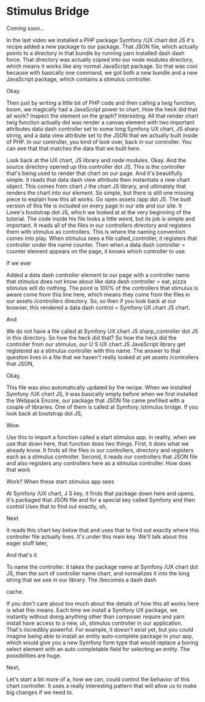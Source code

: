 # Stimulus Bridge

Coming soon...

In the last video we installed a PHP package Symfony /UX chart dot JS it's recipe
added a new package to our package. That JSON file, which actually points to a
directory in that bundle by running yarn installed dash dash force. That directory
was actually copied into our node modules directory, which means it works like any
normal JavaScript package. So that was cool because with basically one command, we
got both a new bundle and a new JavaScript package, which contains a stimulus
controller.

Okay.

Then just by writing a little bit of PHP code and then calling a twig function, boom,
we magically had a JavaScript power to chart. How the heck did that all work? Inspect
the element on the graph? Interesting. All that render chart twig function actually
did was render a canvas element with two important attributes data dash controller
set to some long Symfony UX chart, JS sharp string, and a data view attribute set to
the JSON that we actually built inside of PHP. In our controller, you kind of look
over, back in our controller. You can see that that matches the data that we built
here.

Look back at the UX chart, JS library and node modules. Okay. And the source
directory opened up this controller dot JS. This is the controller that's being used
to render that chart on our page. And it's beautifully simple. It reads that data
dash view attribute then instantiate a new chart object. This comes from chart J the
chart JS library, and ultimately that renders the chart into our element. So simple,
but there is still one missing piece to explain how this all works. Go open assets
/app dot JS. The built version of this file is included on every page in our site and
our site. It Lowe's bootstrap dot JS, which we looked at at the very beginning of the
tutorial. The code inside his file looks a little weird, but its job is simple and
important. It reads all of the files in our controllers directory and registers them
with stimulus as controllers. This is where the naming convention comes into play.
When stimulus sees a file called_controller, it registers that controller under the
name counter. Then when a data dash controller = counter element appears on the page,
it knows which controller to use.

If we ever

Added a data dash controller element to our page with a controller name that stimulus
does not know about like data dash controller = eat, pizza stimulus will do nothing.
The point is 100% of the controllers that stimulus is aware come from this line here,
which means they come from the files in our assets /controllers directory. So, so
then if you look back at our browser, this rendered a data dash control = Symfony UX
chart JS chart.

And

We do not have a file called at Symfony UX chart JS sharp_controller dot JS in this
directory. So how the heck did that? So how the heck did the controller from our
stimulus, our U S UX chart JS JavaScript library get registered as a stimulus
controller with this name. The answer to that question lives in a file that we
haven't really looked at yet assets /controllers that JSON,

Okay,

This file was also automatically updated by the recipe. When we installed Symfony /UX
chart JS, it was basically empty before when we first installed the Webpack Encore,
our package that JSON file came prefilled with a couple of libraries. One of them is
called at Symfony /stimulus bridge. If you look back at bootstrap dot JS,

Wow.

Use this to import a function called a start stimulus app. In reality, when we use
that down here, that function does two things. First, it does what we already know.
It finds all the files in our controllers, directory and registers each as a stimulus
controller. Second, it reads our controllers that JSON file and also registers any
controllers here as a stimulus controller. How does that work

Work? When these start stimulus app sees

At Symfony /UX chart, J S key, it finds that package down here and opens. It's
packaged that JSON file and for a special key called Symfony and then control Uses
that to find out exactly, uh,

Next

It reads this chart key below that and uses that to find out exactly where this
controller file actually lives. It's under this main key. We'll talk about this eager
stuff later,

And that's it

To name the controller. It takes the package name at Symfony /UX chart dot JS, then
the sort of controller name chart, and normalizes it into the long string that we see
in our library. The /becomes a dash dash

cache.

If you don't care about too much about the details of how this all works here is what
this means. Each time we install a Symfony UX package, we instantly without doing
anything other than composer require and yarn install have access to a new, uh,
stimulus controller in our application. That's incredibly powerful. For example, it
doesn't exist yet, but you could imagine being able to install an entity
auto-complete package in your app, which would give you a new Symfony form type that
would replace a boring select element with an auto completable field for selecting an
entity. The possibilities are huge.

Next,

Let's start a bit more of a, how we can, could control the behavior of this chart
controller. It uses a really interesting pattern that will allow us to make big
changes if we need to.

